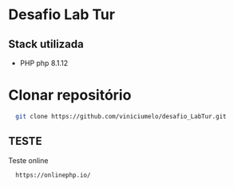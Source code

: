 

# Desafio Lab Tur

## Stack utilizada

- PHP php 8.1.12

# Clonar repositório

```bash
  git clone https://github.com/viniciumelo/desafio_LabTur.git
```
## TESTE
Teste online
```bash
  https://onlinephp.io/
```

